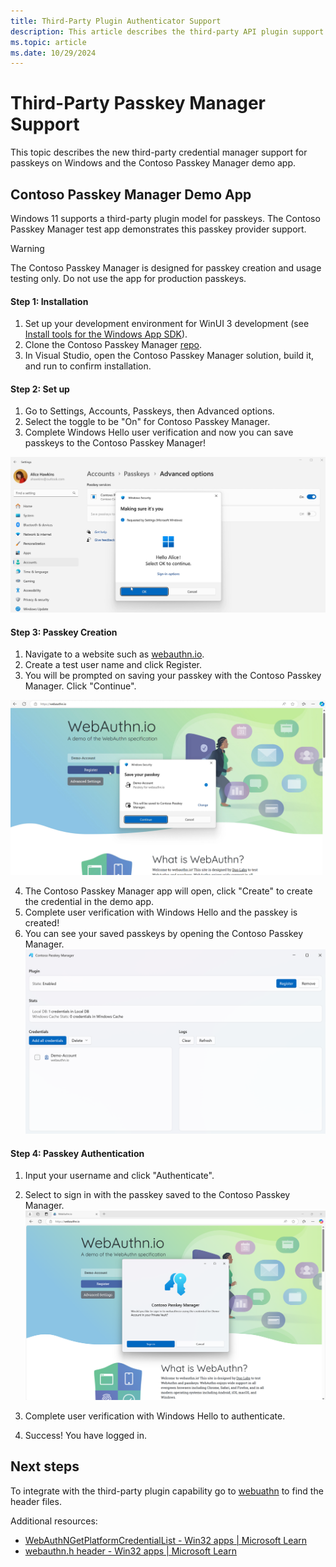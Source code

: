 ```yaml
---
title: Third-Party Plugin Authenticator Support
description: This article describes the third-party API plugin support for third-party passkey providers on Windows. 
ms.topic: article
ms.date: 10/29/2024
---
```


# Third-Party Passkey Manager Support

This topic describes the new third-party credential manager support for passkeys on Windows and the Contoso Passkey Manager demo app.



## Contoso Passkey Manager Demo App
Windows 11 supports a third-party plugin model for passkeys. The Contoso Passkey Manager test app demonstrates this passkey provider support.

> [!WARNING] 
> The Contoso Passkey Manager is designed for passkey creation and usage testing only. Do not use the app for production passkeys.

#### Step 1: Installation
1. Set up your development environment for WinUI 3 development (see [Install tools for the Windows App SDK](/windows/apps/windows-app-sdk/set-up-your-development-environment?tabs=cs-vs-community%2Ccpp-vs-community%2Cvs-2022-17-1-a%2Cvs-2022-17-1-b)).
2. Clone the Contoso Passkey Manager [repo](https://aka.ms/3PDemoApp).
3. In Visual Studio, open the Contoso Passkey Manager solution, build it, and run to confirm installation.


#### Step 2: Set up
1. Go to Settings, Accounts, Passkeys, then Advanced options.
2. Select the toggle to be "On" for Contoso Passkey Manager.
3. Complete Windows Hello user verification and now you can save passkeys to the Contoso Passkey Manager!

![A screenshot of Windows Hello user verification completed successfully when enabling Contoso Passkey Manager in Settings](images/enabling-contoso-passkey-manager.png)

#### Step 3: Passkey Creation
1. Navigate to a website such as [webauthn.io](https://webauthn.io/).
2. Create a test user name and click Register.
3. You will be prompted on saving your passkey with the Contoso Passkey Manager. Click "Continue".

![A screenshot of creating a passkey for webuthn.io with Contoso Passkey Manager](images/saving-a-passkey-to-contoso-passkey-manager.png)

4. The Contoso Passkey Manager app will open, click "Create" to create the credential in the demo app.
5. Complete user verification with Windows Hello and the passkey is created!
6. You can see your saved passkeys by opening the Contoso Passkey Manager.
![A screenshot of Contoso Passkey Manager with the passkeys saved in the app](images/contoso-passkey-manager-passkey.png)

#### Step 4: Passkey Authentication
1. Input your username and click "Authenticate".
2. Select to sign in with the passkey saved to the Contoso Passkey Manager.
![A screenshot of authentication with a Contoso Passkey Manager passkey](images/authentication-contoso-passkey-manager.png)

3. Complete user verification with Windows Hello to authenticate.
4. Success! You have logged in.

## Next steps

To integrate with the third-party plugin capability go to [webuathn](https://github.com/microsoft/webauthn) to find the header files.

Additional resources: 
- [WebAuthNGetPlatformCredentialList - Win32 apps | Microsoft Learn](/windows/win32/api/webauthn/nf-webauthn-webauthngetplatformcredentiallist)
- [webauthn.h header - Win32 apps | Microsoft Learn](/windows/win32/api/webauthn/)
